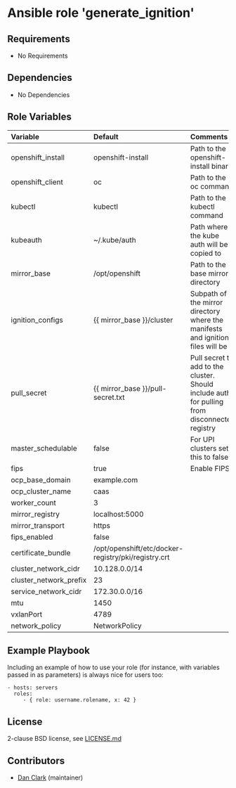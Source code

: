 # Ansible role 'generate_ignition'

## Requirements

- No Requirements

## Dependencies

- No Dependencies

## Role Variables

| Variable                                      | Default                                             | Comments                                                                                |
| :---                                          | :---                                                | :---                                                                                    |
| openshift_install                             | openshift-install                                   | Path to the openshift-install binary |
| openshift_client                              | oc                                                  | Path to the oc command  |
| kubectl                                       | kubectl                                             | Path to the kubectl command  |
| kubeauth                                      | ~/.kube/auth                                        | Path where the kube auth will be copied to  |
| mirror_base                                   | /opt/openshift                                      | Path to the base mirror directory |
| ignition_configs                              | {{ mirror_base }}/cluster                           | Subpath of the mirror directory where the manifests and ignition files will be  |
| pull_secret                                   | {{ mirror_base }}/pull-secret.txt                  | Pull secret to add to the cluster. Should include auth for pulling from disconnected registry  |
| master_schedulable                            | false                                               | For UPI clusters set this to false  |
| fips                                          | true                                                | Enable FIPS  |
| ocp_base_domain                               | example.com                                         |   |
| ocp_cluster_name                              | caas                                                |   |
| worker_count                                  | 3                                                   |   |
| mirror_registry                               | localhost:5000                                      |   |
| mirror_transport                              | https                                               |   |
| fips_enabled                                  | false                                               |   |
| certificate_bundle                            | /opt/openshift/etc/docker-registry/pki/registry.crt |   |
| cluster_network_cidr                          | 10.128.0.0/14                                       |   |
| cluster_network_prefix                        | 23                                                  |   |
| service_network_cidr                          | 172.30.0.0/16                                       |   |
| mtu                                           | 1450                                                |   |
| vxlanPort                                     | 4789                                                |   |
| network_policy                                | NetworkPolicy                                       |   |


Example Playbook
----------------

Including an example of how to use your role (for instance, with variables passed in as parameters) is always nice for users too:

    - hosts: servers
      roles:
         - { role: username.rolename, x: 42 }

## License

2-clause BSD license, see [LICENSE.md](LICENSE.md)

## Contributors

- [Dan Clark](https://github.com/dmc5179/) (maintainer)
